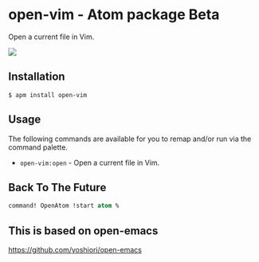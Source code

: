 # open-vim - Atom package Beta
Open a current file in Vim.

![](https://raw.githubusercontent.com/mattn/open-vim/master/open-vim.gif)

## Installation

```
$ apm install open-vim
```

## Usage
The following commands are available for you to remap and/or run via the command palette.

* `open-vim:open` - Open a current file in Vim.

## Back To The Future

```lisp
command! OpenAtom !start atom %
```

## This is based on open-emacs

https://github.com/yoshiori/open-emacs
